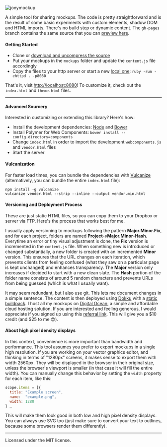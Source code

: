 ![jonymockup](https://jonymockup.david.tools/logo.svg)

A simple tool for sharing mockups. The code is pretty straightforward and is the result of some basic experiments with custom elements, shadow DOM and HTML imports. There's no build step or dynamic content. The `gh-pages` branch contains the same source that you can [preview here](https://dmfrancisco.github.io/jonymockup).

#### Getting Started

* Clone or [download and uncompress the source](https://jonymockup.david.tools)
* Put your mockups in the `mockups` folder and update the `content.js` file accordingly
* Copy the files to your http server or start a new [local one](https://gist.github.com/willurd/5720255): `ruby -run -ehttpd . -p8080`

That's it, visit [http://localhost:8080](http://localhost:8080)! To customize it, check out the `index.html` and `theme.html` files.

---

#### Advanced Sourcery

Interested in customizing or extending this library? Here's how:

* Install the development dependencies: [Node](http://nodejs.org/) and [Bower](http://bower.io/#install-bower)
* Install Polymer for Web Components: `bower install --config.directory=components`
* Change `index.html` in order to import the development `webcomponents.js` and `vendor.html` files
* Start the server

#### Vulcanization

For faster load times, you can bundle the dependencies with [Vulcanize](https://github.com/polymer/vulcanize) (alternatively, you can bundle the entire `index.html` file):

```
npm install -g vulcanize
vulcanize vendor.html --strip --inline --output vendor.min.html
```

#### Versioning and Deployment Process

These are just static HTML files, so you can copy them to your Dropbox or server via FTP. Here's the process that works best for me.

I usually apply versioning to mockups following the pattern **Major.Minor.Fix**, and for each project, folders are named **Project**_-v_**Major.Minor**-**Hash**. Everytime an error or tiny visual adjustment is done, the **Fix** version is incremented in the `content.js` file. When something new is introduced or changed substantially, a new folder is created with an incremented **Minor** version. This ensures that the URL changes on each iteration, which prevents clients from feeling confused (what they saw on a particular page is kept unchanged) and enhances transparency. The **Major** version only increases if decided to start with a new clean slate. The **Hash** portion of the folder name consists of around 5 random characters and prevents URLs from being guessed (which is what I usually want).

It may seem redundant, but I also use git. This lets me document changes in a simple sentence. The content is then deployed using [Dokku](https://github.com/progrium/dokku) with a [static buildpack](https://github.com/florianheinemann/buildpack-nginx). I host all my mockups on [Digital Ocean](https://digitalocean.com), a simple and affordable cloud hosting solution. If you are interested and feeling generous, I would appreciate if you signed up using this [referral link](https://www.digitalocean.com/?refcode=7eb2969f7001). This will give you a $10 credit (and $25 to me :heart_eyes:).

#### About high pixel density displays

In this context, convenience is more important than bandwidth and performance. This tool assumes you prefer to export mockups in a single high resolution. If you are working on your vector graphics editor, and thinking in terms of "1280px" screens, it makes sense to export them with width 2560px. They will be displayed in the browser in their original size, unless the browser's viewport is smaller (in that case it will fill the entire width). You can manually change this behavior by setting the `width` property for each item, like this:

```javascript
scope.items = [{
  title: "Example screen",
  name:  "example.png",
  width: 1280
} …
```

This will make them look good in both low and high pixel density displays. You can always use SVG too (just make sure to convert your text to outlines, because some browsers render them differently).

---

Licensed under the MIT license.
